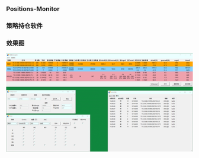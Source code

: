 ### Positions-Monitor
### 策略持仓软件
### 效果图

![image](https://github.com/shiyu23/Positions-Monitor/blob/main/pictures/Positions-Monitor.gif)
